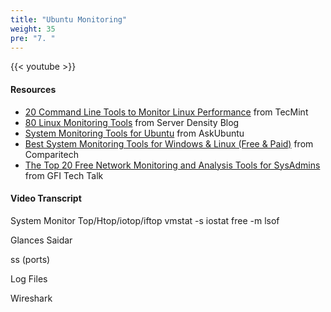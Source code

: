 ```yaml
---
title: "Ubuntu Monitoring"
weight: 35
pre: "7. "
---
```


{{< youtube  >}}

#### Resources

* [20 Command Line Tools to Monitor Linux Performance](https://www.tecmint.com/command-line-tools-to-monitor-linux-performance/) from TecMint
* [80 Linux Monitoring Tools](https://blog.serverdensity.com/80-linux-monitoring-tools-know/) from Server Density Blog
* [System Monitoring Tools for Ubuntu](https://askubuntu.com/questions/293426/system-monitoring-tools-for-ubuntu) from AskUbuntu
* [Best System Monitoring Tools for Windows & Linux (Free & Paid)](https://www.comparitech.com/net-admin/system-monitoring-tools/) from Comparitech
* [The Top 20 Free Network Monitoring and Analysis Tools for SysAdmins](https://techtalk.gfi.com/the-top-20-free-network-monitoring-and-analysis-tools-for-sys-admins/) from GFI Tech Talk


#### Video Transcript

System Monitor
Top/Htop/iotop/iftop
vmstat -s
iostat
free -m
lsof

Glances
Saidar

ss (ports)

Log Files

Wireshark
